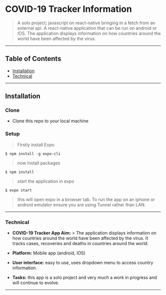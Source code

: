# COVID-19 Tracker Information

> A solo project; javascript on react-native bringing in a fetch from an external api.
> A react-native application that can be run on android or IOS. The application displays information on how countries around the world have been affected by the virus.

---

## Table of Contents

- [Installation](#Installation)
- [Technical](#Technical)

---


## Installation

### Clone

- Clone this repo to your local machine 

### Setup

> Firstly install Expo

```shell
$ npm install -g expo-cli
```

> now install packages

```shell
$ npm install
```

> start the application in expo

```shell
$ expo start
```

> this will open expo in a browser tab. To run the app on an iphone or android emulator ensure you are using Tunnel rather than LAN. 
---

### Technical

- **COVID-19 Tracker App Aim:** > The application displays information on how countries around the world have been affected by the virus. It tracks cases, recoveries and deaths in countries around the world.

- **Platform:** Mobile app (android, IOS)

- **User interface:** easy to use, uses dropdown menu to access country information.

- **Tasks:** this app is a solo project and very much a work in progress and will continue to evolve.

---

